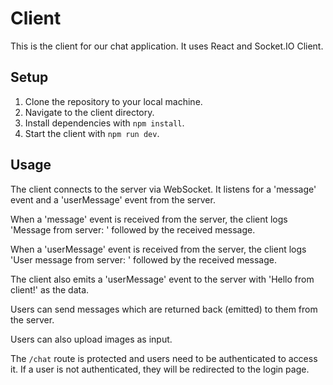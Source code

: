# Client

This is the client for our chat application. It uses React and Socket.IO Client.

## Setup

1. Clone the repository to your local machine.
2. Navigate to the client directory.
3. Install dependencies with `npm install`.
4. Start the client with `npm run dev`.

## Usage

The client connects to the server via WebSocket. It listens for a 'message' event and a 'userMessage' event from the server.

When a 'message' event is received from the server, the client logs 'Message from server: ' followed by the received message.

When a 'userMessage' event is received from the server, the client logs 'User message from server: ' followed by the received message.

The client also emits a 'userMessage' event to the server with 'Hello from client!' as the data.

Users can send messages which are returned back (emitted) to them from the server.

Users can also upload images as input.

The `/chat` route is protected and users need to be authenticated to access it. If a user is not authenticated, they will be redirected to the login page.
